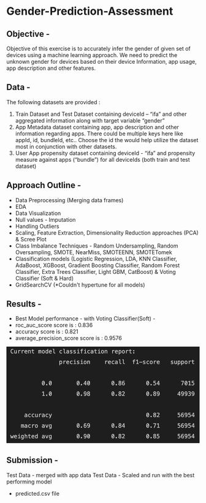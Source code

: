 # Gender-Prediction-Assessment

## Objective -
Objective of this exercise is to accurately infer the gender of given set of devices using a machine learning approach. We need to predict the unknown gender for devices based on their device Information, app usage, app description and other features.

## Data -
The following datasets are provided : 
1. Train Dataset and Test Dataset containing deviceId – “ifa” and other aggregated information along with target variable “gender”
2. App Metadata dataset containing app, app description and other information regarding apps. There could be multiple keys here like appId, id, bundleId, etc.. Choose the id the would help utilize the dataset most in conjunction with other datasets.
3. User App propensity dataset containing deviceId - “ifa” and propensity measure against apps (“bundle”) for all deviceIds (both train and test dataset)

## Approach Outline -
- Data Preprocessing (Merging data frames)
- EDA 
- Data Visualization
- Null values - Imputation
- Handling Outliers
- Scaling, Feature Extraction, Dimensionality Reduction approaches (PCA) & Scree Plot
- Class Imbalance Techniques - Random Undersampling, Random Oversampling, SMOTE, NearMiss, SMOTEENN, SMOTETomek
- Classification models (Logistic Regression, LDA, KNN Classifier, AdaBoost, XGBoost, Gradient Boosting Classifier, Random Forest Classifier, Extra Trees Classifier, Light GBM, CatBoost) & Voting Classifier (Soft & Hard)
- GridSearchCV (*Couldn't hypertune for all models)

## Results -
- Best Model performance - with Voting Classifier(Soft) - 
- roc_auc_score score is : 0.836
- accuracy score is : 0.821
- average_precision_score score is : 0.9576

!['Screenshot'](git.png)

## Submission -
Test Data - merged with app data 
Test Data - Scaled and run with the best performing model 
- predicted.csv file
